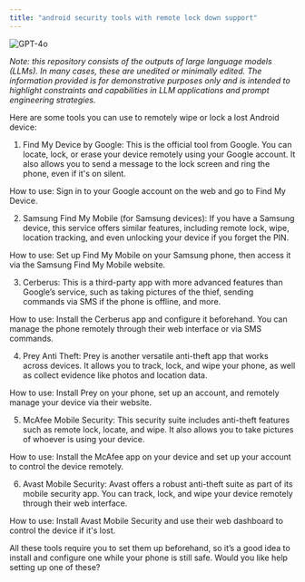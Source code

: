 ```yaml
---
title: "android security tools with remote lock down support"
---
```

![GPT-4o](https://img.shields.io/badge/GPT--4o-3333FF?style=for-the-badge&logo=openai&logoColor=white)



*Note: this repository consists of the outputs of large language models (LLMs). In many cases, these are unedited or minimally edited. The information provided is for demonstrative purposes only and is intended to highlight constraints and capabilities in LLM applications and prompt engineering strategies.*


Here are some tools you can use to remotely wipe or lock a lost Android device:

1. Find My Device by Google: This is the official tool from Google. You can locate, lock, or erase your device remotely using your Google account. It also allows you to send a message to the lock screen and ring the phone, even if it's on silent.

How to use: Sign in to your Google account on the web and go to Find My Device.



2. Samsung Find My Mobile (for Samsung devices): If you have a Samsung device, this service offers similar features, including remote lock, wipe, location tracking, and even unlocking your device if you forget the PIN.

How to use: Set up Find My Mobile on your Samsung phone, then access it via the Samsung Find My Mobile website.



3. Cerberus: This is a third-party app with more advanced features than Google’s service, such as taking pictures of the thief, sending commands via SMS if the phone is offline, and more.

How to use: Install the Cerberus app and configure it beforehand. You can manage the phone remotely through their web interface or via SMS commands.



4. Prey Anti Theft: Prey is another versatile anti-theft app that works across devices. It allows you to track, lock, and wipe your phone, as well as collect evidence like photos and location data.

How to use: Install Prey on your phone, set up an account, and remotely manage your device via their website.



5. McAfee Mobile Security: This security suite includes anti-theft features such as remote lock, locate, and wipe. It also allows you to take pictures of whoever is using your device.

How to use: Install the McAfee app on your device and set up your account to control the device remotely.



6. Avast Mobile Security: Avast offers a robust anti-theft suite as part of its mobile security app. You can track, lock, and wipe your device remotely through their web interface.

How to use: Install Avast Mobile Security and use their web dashboard to control the device if it's lost.


All these tools require you to set them up beforehand, so it’s a good idea to install and configure one while your phone is still safe. Would you like help setting up one of these?

